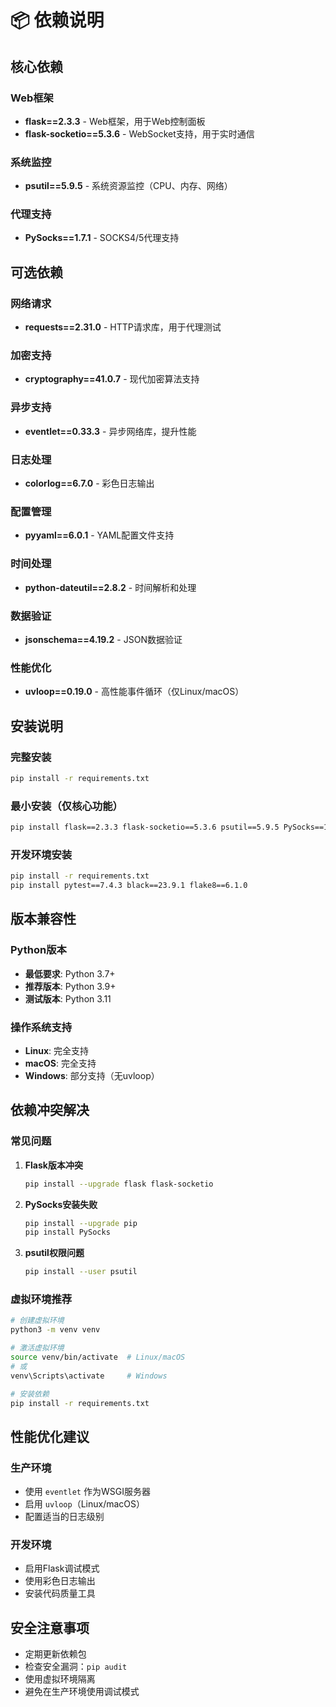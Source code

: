 # 📦 依赖说明

## 核心依赖

### Web框架
- **flask==2.3.3** - Web框架，用于Web控制面板
- **flask-socketio==5.3.6** - WebSocket支持，用于实时通信

### 系统监控
- **psutil==5.9.5** - 系统资源监控（CPU、内存、网络）

### 代理支持
- **PySocks==1.7.1** - SOCKS4/5代理支持

## 可选依赖

### 网络请求
- **requests==2.31.0** - HTTP请求库，用于代理测试

### 加密支持
- **cryptography==41.0.7** - 现代加密算法支持

### 异步支持
- **eventlet==0.33.3** - 异步网络库，提升性能

### 日志处理
- **colorlog==6.7.0** - 彩色日志输出

### 配置管理
- **pyyaml==6.0.1** - YAML配置文件支持

### 时间处理
- **python-dateutil==2.8.2** - 时间解析和处理

### 数据验证
- **jsonschema==4.19.2** - JSON数据验证

### 性能优化
- **uvloop==0.19.0** - 高性能事件循环（仅Linux/macOS）

## 安装说明

### 完整安装
```bash
pip install -r requirements.txt
```

### 最小安装（仅核心功能）
```bash
pip install flask==2.3.3 flask-socketio==5.3.6 psutil==5.9.5 PySocks==1.7.1
```

### 开发环境安装
```bash
pip install -r requirements.txt
pip install pytest==7.4.3 black==23.9.1 flake8==6.1.0
```

## 版本兼容性

### Python版本
- **最低要求**: Python 3.7+
- **推荐版本**: Python 3.9+
- **测试版本**: Python 3.11

### 操作系统支持
- **Linux**: 完全支持
- **macOS**: 完全支持
- **Windows**: 部分支持（无uvloop）

## 依赖冲突解决

### 常见问题

1. **Flask版本冲突**
   ```bash
   pip install --upgrade flask flask-socketio
   ```

2. **PySocks安装失败**
   ```bash
   pip install --upgrade pip
   pip install PySocks
   ```

3. **psutil权限问题**
   ```bash
   pip install --user psutil
   ```

### 虚拟环境推荐
```bash
# 创建虚拟环境
python3 -m venv venv

# 激活虚拟环境
source venv/bin/activate  # Linux/macOS
# 或
venv\Scripts\activate     # Windows

# 安装依赖
pip install -r requirements.txt
```

## 性能优化建议

### 生产环境
- 使用 `eventlet` 作为WSGI服务器
- 启用 `uvloop`（Linux/macOS）
- 配置适当的日志级别

### 开发环境
- 启用Flask调试模式
- 使用彩色日志输出
- 安装代码质量工具

## 安全注意事项

- 定期更新依赖包
- 检查安全漏洞：`pip audit`
- 使用虚拟环境隔离
- 避免在生产环境使用调试模式

